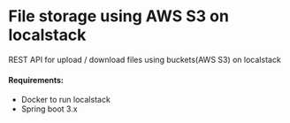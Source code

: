 # File storage using AWS S3 on localstack
REST API for upload / download files using buckets(AWS S3) on localstack

#### Requirements:
- Docker to run localstack
- Spring boot 3.x
